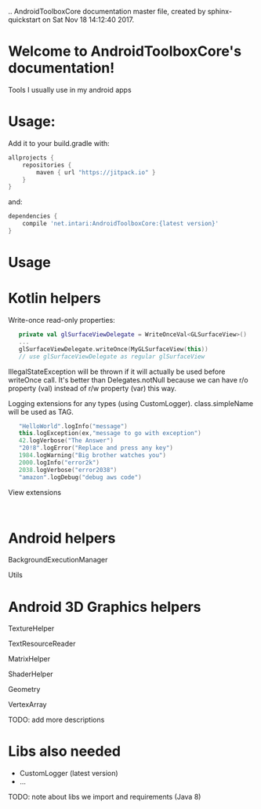 .. AndroidToolboxCore documentation master file, created by
   sphinx-quickstart on Sat Nov 18 14:12:40 2017.
 
Welcome to AndroidToolboxCore's documentation!
==========================================

Tools I usually use in my android apps

Usage:
====

Add it to your build.gradle with:
```gradle
allprojects {
    repositories {
        maven { url "https://jitpack.io" }
    }
}
```
and:

```gradle
dependencies {
    compile 'net.intari:AndroidToolboxCore:{latest version}'
}
```


Usage
====

Kotlin helpers
===

Write-once read-only properties:
```kotlin
   private val glSurfaceViewDelegate = WriteOnceVal<GLSurfaceView>()
   ...
   glSurfaceViewDelegate.writeOnce(MyGLSurfaceView(this))
   // use glSurfaceViewDelegate as regular glSurfaceView      
```
IllegalStateException will be thrown if it will actually be used before writeOnce call.
It's better than Delegates.notNull because we can have r/o property (val) instead of r/w property (var) this way.


Logging extensions for any types (using CustomLogger). class.simpleName will be used as TAG.
```kotlin
   "HelloWorld".logInfo("message")
   this.logException(ex,"message to go with exception")
   42.logVerbose("The Answer")
   "20!8".logError("Replace and press any key")
   1984.logWarning("Big brother watches you")
   2000.logInfo("error2k")
   2038.logVerbose("error2038")
   "amazon".logDebug("debug aws code")
```

View extensions
```kotlin
  
```

Android helpers 
===
BackgroundExecutionManager

Utils


Android 3D Graphics helpers
====
TextureHelper

TextResourceReader

MatrixHelper

ShaderHelper

Geometry

VertexArray

TODO: add more descriptions

Libs also needed
===
* CustomLogger (latest version)
* ...

TODO: note about libs we import and requirements (Java 8) 
